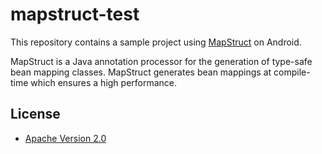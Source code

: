 # mapstruct-test


This repository contains a sample project using [MapStruct](http://mapstruct.org/) on Android.

MapStruct is a Java annotation processor for the generation of type-safe bean mapping classes.
MapStruct generates bean mappings at compile-time which ensures a high performance.


## License

* [Apache Version 2.0](http://www.apache.org/licenses/LICENSE-2.0.html)
